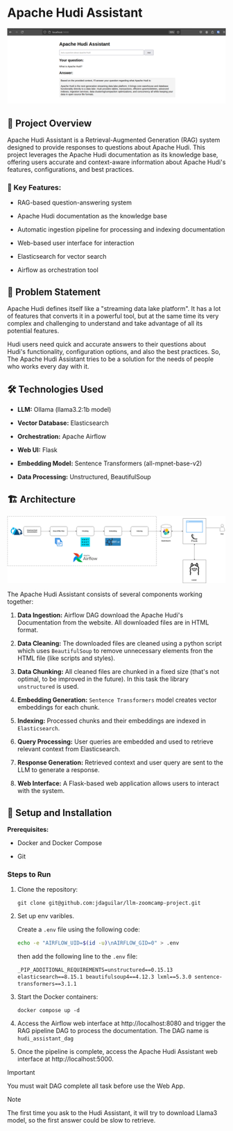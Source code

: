 # Apache Hudi Assistant

![Example WebUI](static/example.png)

## 📝 Project Overview

Apache Hudi Assistant is a Retrieval-Augmented Generation (RAG) system designed to provide responses to questions about Apache Hudi. This project leverages the Apache Hudi documentation as its knowledge base, offering users accurate and context-aware information about Apache Hudi's features, configurations, and best practices.

### 🎯 Key Features:

- RAG-based question-answering system

- Apache Hudi documentation as the knowledge base

- Automatic ingestion pipeline for processing and indexing documentation

- Web-based user interface for interaction

- Elasticsearch for vector search

- Airflow as orchestration tool

## 🚀 Problem Statement

Apache Hudi defines itself like a "streaming data lake platform". It has a lot of features that converts it in a powerful tool, but at the same time its very complex and challenging to understand and take advantage of all its potential features. 

Hudi users need quick and accurate answers to their questions about Hudi's functionality, configuration options, and also the best practices. So, The Apache Hudi Assistant tries to be a solution for the needs of people who works every day with it.

## 🛠️ Technologies Used

- **LLM:** Ollama (llama3.2:1b model)

- **Vector Database:** Elasticsearch

- **Orchestration:** Apache Airflow

- **Web UI:** Flask

- **Embedding Model:** Sentence Transformers (all-mpnet-base-v2)

- **Data Processing:** Unstructured, BeautifulSoup

## 🏗️ Architecture

![Architecture Diagram](static/architecture.png)

The Apache Hudi Assistant consists of several components working together:

1. **Data Ingestion:** Airflow DAG download the Apache Hudi's Documentation from the website. All downloaded files are in HTML format.

2. **Data Cleaning:** The downloaded files are cleaned using a python script which uses `BeautifulSoup` to remove unnecessary elements fron the HTML file (like scripts and styles).

3. **Data Chunking:** All cleaned files are chunked in a fixed size (that's not optimal, to be improved in the future). In this task the library `unstructured` is used.

4. **Embedding Generation:** `Sentence Transformers` model creates vector embeddings for each chunk.

5. **Indexing:** Processed chunks and their embeddings are indexed in `Elasticsearch`.

6. **Query Processing:** User queries are embedded and used to retrieve relevant context from Elasticsearch.

7. **Response Generation:** Retrieved context and user query are sent to the LLM to generate a response.

8. **Web Interface:** A Flask-based web application allows users to interact with the system.

## 🔧 Setup and Installation

**Prerequisites:** 

- Docker and Docker Compose

- Git

### Steps to Run

1. Clone the repository:

    ```
    git clone git@github.com:jdaguilar/llm-zoomcamp-project.git
    ```

2. Set up env varibles.

    Create a `.env` file using the following code:
    
    ```bash
    echo -e "AIRFLOW_UID=$(id -u)\nAIRFLOW_GID=0" > .env
    ```
    
    then add the following line to the `.env` file:
    
    ```
    _PIP_ADDITIONAL_REQUIREMENTS=unstructured==0.15.13 elasticsearch==8.15.1 beautifulsoup4==4.12.3 lxml==5.3.0 sentence-transformers==3.1.1
    ```
    
3. Start the Docker containers:

    ```
    docker compose up -d
    ```

4. Access the Airflow web interface at http://localhost:8080 and trigger the RAG pipeline DAG to process the documentation. The DAG name is `hudi_assistant_dag`

5. Once the pipeline is complete, access the Apache Hudi Assistant web interface at http://localhost:5000.

> [!IMPORTANT]  
> You must wait DAG complete all task before use the Web App.

> [!NOTE]
>The first time you ask to the Hudi Assistant, it will try to download Llama3 model, so the first answer could be slow to retrieve.
